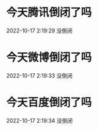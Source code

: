 # 今天腾讯倒闭了吗

2022-10-17 2:19:29 没倒闭

# 今天微博倒闭了吗

2022-10-17 2:19:33 没倒闭

# 今天百度倒闭了吗

2022-10-17 2:19:34 没倒闭

